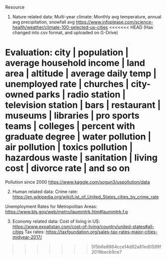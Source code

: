 Resource
1. Nature related data:
Multi-year climate: Monthly avg temperature, annual avg precipitation, snowfall avg
https://www.infoplease.com/science-health/weather/climate-100-selected-us-cities
<<<<<<< HEAD
(Has changed into csv format, and uploaded on G-Drive)


Evaluation: city | population | average household income | land area | altitude | average daily temp | unemployed rate | churches | city-owned parks | radio station | television station | bars | restaurant | museums | libraries | pro sports teams | colleges | percent with graduate degree | water pollution | air pollution | toxics pollution | hazardous waste | sanitation | living cost | divorce rate | and so on
=======

Pollution since 2000
https://www.kaggle.com/sogun3/uspollution/data

2. Human related data:
Crime rate:
https://en.wikipedia.org/wiki/List_of_United_States_cities_by_crime_rate

Unemployment Rates for Metropolitan Areas:
https://www.bls.gov/web/metro/laummtrk.htm#laummtrk.f.p

3. Economy related data:
Cost of living in US:
https://www.expatistan.com/cost-of-living/country/united-states#all-cities
Tax rates:
https://taxfoundation.org/sales-tax-rates-major-cities-midyear-2017/
>>>>>>> 5f5b6e8864cce14d92a81ed0599f2019becb9ce7
